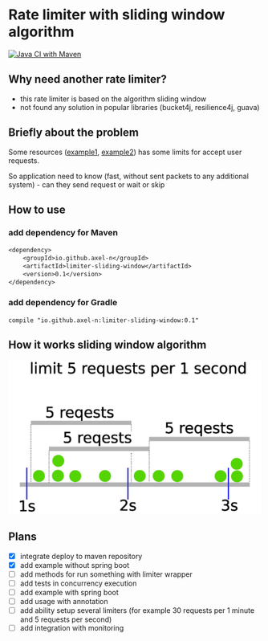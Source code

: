# Rate limiter with sliding window algorithm

[![Java CI with Maven](https://github.com/axel-n/limiter-sliding-window/actions/workflows/tests.yml/badge.svg)](https://github.com/axel-n/limiter-sliding-window/actions/workflows/tests.yml)

## Why need another rate limiter?
- this rate limiter is based on the algorithm sliding window
- not found any solution in popular libraries (bucket4j, resilience4j, guava)

## Briefly about the problem
Some resources ([example1](https://www.bitmex.com/app/restAPI#Limits), [example2](https://binance-docs.github.io/apidocs/spot/en/#limits)) has some limits  for accept user requests.

So application need to know (fast, without sent packets to any additional system) - can they send request or wait or skip

## How to use 
### add dependency for Maven 
```
<dependency>
    <groupId>io.github.axel-n</groupId>
    <artifactId>limiter-sliding-window</artifactId>
    <version>0.1</version>
</dependency>
```

### add dependency for Gradle
```
compile "io.github.axel-n:limiter-sliding-window:0.1"
```

## How it works sliding window algorithm
![image info](./images/how_it_works.jpg)


## Plans
- [x] integrate deploy to maven repository
- [x] add example without spring boot
- [ ] add methods for run something with limiter wrapper 
- [ ] add tests in concurrency execution
- [ ] add example with spring boot
- [ ] add usage with annotation
- [ ] add ability setup several limiters (for example 30 requests per 1 minute and 5 requests per second) 
- [ ] add integration with monitoring 